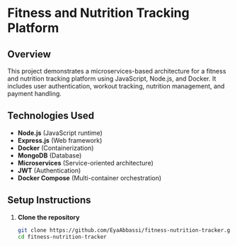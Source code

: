 # Fitness and Nutrition Tracking Platform

## Overview
This project demonstrates a microservices-based architecture for a fitness and nutrition tracking platform using JavaScript, Node.js, and Docker. It includes user authentication, workout tracking, nutrition management, and payment handling.

## Technologies Used
- **Node.js** (JavaScript runtime)
- **Express.js** (Web framework)
- **Docker** (Containerization)
- **MongoDB** (Database)
- **Microservices** (Service-oriented architecture)
- **JWT** (Authentication)
- **Docker Compose** (Multi-container orchestration)

## Setup Instructions
1. **Clone the repository**
   ```bash
   git clone https://github.com/EyaAbbassi/fitness-nutrition-tracker.git
   cd fitness-nutrition-tracker
